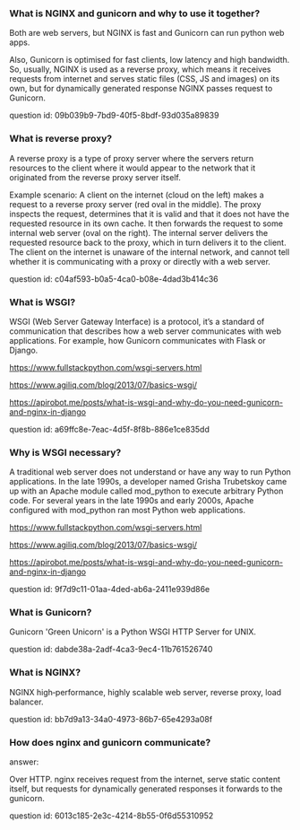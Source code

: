 ### What is NGINX and gunicorn and why to use it together?

Both are web servers, but NGINX is fast and Gunicorn can run python web apps. 

Also, Gunicorn is optimised for fast clients, low latency and high bandwidth.
So, usually, NGINX is used as a reverse proxy, which means it receives requests from internet and 
serves static files (CSS, JS and images) on its own, but for dynamically generated response
NGINX passes request to Gunicorn.

question id: 09b039b9-7bd9-40f5-8bdf-93d035a89839



### What is reverse proxy? 

A reverse proxy is a type of proxy server where the servers return resources to the client where 
 it would appear to the network that it originated from the reverse proxy server itself.

Example scenario: A client on the internet (cloud on the left) makes a request to a reverse proxy 
server (red oval in the middle). The proxy inspects the request, determines that it is valid and 
that it does not have the requested resource in its own cache. It then forwards the request to some 
internal web server (oval on the right). The internal server delivers the requested resource back 
to the proxy, which in turn delivers it to the client. The client on the internet is unaware of the 
internal network, and cannot tell whether it is communicating with a proxy or directly with a 
web server.

question id: c04af593-b0a5-4ca0-b08e-4dad3b414c36


### What is WSGI?

WSGI (Web Server Gateway Interface) is a protocol, it’s a standard of communication that describes 
how a web server communicates with web applications. For example, how Gunicorn communicates with 
Flask or Django.

https://www.fullstackpython.com/wsgi-servers.html

https://www.agiliq.com/blog/2013/07/basics-wsgi/

https://apirobot.me/posts/what-is-wsgi-and-why-do-you-need-gunicorn-and-nginx-in-django

question id: a69ffc8e-7eac-4d5f-8f8b-886e1ce835dd


### Why is WSGI necessary?

A traditional web server does not understand or have any way to run Python applications. In the 
late 1990s, a developer named Grisha Trubetskoy came up with an Apache module called mod_python to 
execute arbitrary Python code. For several years in the late 1990s and early 2000s, Apache 
configured with mod_python ran most Python web applications.

https://www.fullstackpython.com/wsgi-servers.html

https://www.agiliq.com/blog/2013/07/basics-wsgi/

https://apirobot.me/posts/what-is-wsgi-and-why-do-you-need-gunicorn-and-nginx-in-django

question id: 9f7d9c11-01aa-4ded-ab6a-2411e939d86e


### What is Gunicorn? 

Gunicorn 'Green Unicorn' is a Python WSGI HTTP Server for UNIX.

question id: dabde38a-2adf-4ca3-9ec4-11b761526740


### What is NGINX?

NGINX high‑performance, highly scalable web server, reverse proxy, load balancer.

question id: bb7d9a13-34a0-4973-86b7-65e4293a08f


### How does nginx and gunicorn communicate?

answer:

Over HTTP. nginx receives request from the internet, serve static content itself, 
but requests for dynamically generated responses it forwards to the gunicorn.

question id: 6013c185-2e3c-4214-8b55-0f6d55310952